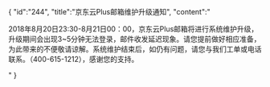 {
	"id":"244",
	"title":"京东云Plus邮箱维护升级通知",
	"content":"<p>2018年8月20日23:30-8月21日00：00，京东云Plus邮箱将进行系统维护升级，升级期间会出现3~5分钟无法登录，邮件收发延迟现象。请您提前做好相应准备，为此带来的不便敬请谅解。系统维护结束后，如仍有问题，请您与我们工单或电话联系。（400-615-1212），感谢您的支持。</p>"
}